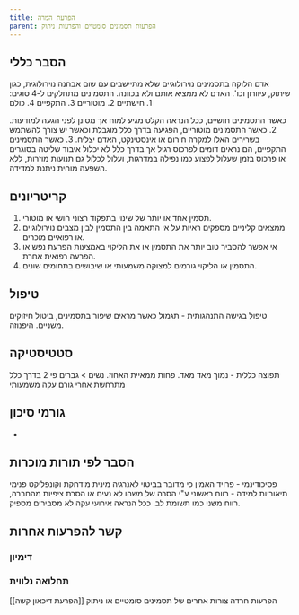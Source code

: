```yaml
---
title: הפרעת המרה
parent: הפרעות תסמינים סומטיים והפרעות ניתוק
---
```


## הסבר כללי 
אדם הלוקה בתסמינים נוירולוגיים שלא מתיישבים עם שום אבחנה נוירולוגית, כגון שיתוק, עיוורון וכו'. האדם לא ממציא אותם ולא בכוונה.
התסמינים מתחלקים ל-4 סוגים: 1. חישתיים 2. מוטוריים 3. התקפיים 4. כולם

כאשר התסמינים חושיים, ככל הנראה הקלט מגיע למוח אך מסונן לפני הגעה למודעות.
2. כאשר התסמינים מוטוריים, הפגיעה בדרך כלל מוגבלת וכאשר יש צורך להשתמש בשרירים האלו למקרה חירום או אינסטינקט, האדם יצליח.
3. כאשר התסמינים התקפיים, הם נראים דומים לפרכוס רגיל אך בדרך כלל לא יכלול איבוד שליטה בסוגרים או פרכוס בזמן שעלול לפצוע כמו נפילה במדרגות, ועלול לכלול גם תנועות מוזרות, ללא השפעה מוחית ניתנת למדידה.

## קריטריונים
1.  תסמין אחד או יותר של שינוי בתפקוד רצוני חושי או מוטורי.
2. ממצאים קליניים מספקים ראיות על אי התאמה בין התסמין לבין מצבים נוירולוגיים או רפואיים מוכרים.
3. אי אפשר להסביר טוב יותר את התסמין או את הליקוי באמצעות הפרעת נפש או הפרעה רפואית אחרת.
4. התסמין או הליקוי גורמים למצוקה משמעותי או שיבושים בתחומים שונים.
## טיפול
טיפול בגישה התנהגותית - תגמול כאשר מראים שיפור בתסמינים, ביטול חיזוקים משניים.
היפנוזה.

## סטטיסטיקה
תפוצה כללית - נמוך מאד מאד. פחות ממאיית האחוז.
נשים > גברים פי 2
בדרך כלל מתרחשת אחרי גורם עקה משמעותי
## גורמי סיכון
* 
## הסבר לפי תורות מוכרות
פסיכודינמי - פרויד האמין כי מדובר בביטוי לאנרגיה מינית מודחקת וקונפליקט פנימי
תיאוריות למידה - רווח ראשוני ע"י הסרה של משהו לא נעים או הסרת ציפיות מהחברה, רווח משני כמו תשומת לב.
ככל הנראה אירועי עקה לא מסבירים מספיק.
## קשר להפרעות אחרות

### דימיון
### תחלואה נלווית
[[הפרעת דיכאון קשה]]
הפרעות חרדה
צורות אחרים של תסמינים סומטיים או ניתוק




<script src="https://utteranc.es/client.js"
        repo="AdiShamir/AdiShamir.github.io"
        issue-term="pathname"
        label="comment"
        theme="github-dark"
        crossorigin="anonymous"
        async>
</script>
